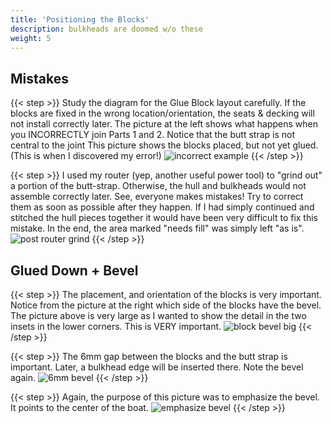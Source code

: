 ```yaml
---
title: 'Positioning the Blocks'
description: bulkheads are doomed w/o these
weight: 5
---
```


## Mistakes

{{< step >}}
Study the diagram for the Glue Block layout carefully. If the blocks are fixed in the wrong location/orientation, the seats & decking will not install correctly later.  The picture at the left shows what happens when you INCORRECTLY join Parts 1 and 2.  Notice that the butt strap is not central to  the joint  This picture shows the blocks placed, but not yet glued. (This is when I discovered my error!)
![incorrect example](/images/steps/positioning-the-blocks/boat_not_central.png)
{{< /step >}}

{{< step >}}
I used my router (yep, another useful power tool) to "grind out" a
portion of the butt-strap.  Otherwise, the hull and bulkheads would
not assemble correctly later.  See, everyone makes mistakes!
Try to correct them as soon as possible after they happen.
If I had simply continued and stitched the hull pieces together it
would have been very difficult to fix this mistake.
In the end, the area marked "needs fill" was simply left "as is".
![post router grind](/images/steps/positioning-the-blocks/boat_routered_out.png)
{{< /step >}}


## Glued Down + Bevel

{{< step >}}
The placement, and orientation of the blocks is very important.
Notice from the picture at the right which side of the blocks have
the bevel.  The picture above is very large as I wanted to show the
detail in the two insets in the lower corners.  This is VERY
important.
![block bevel big](/images/steps/positioning-the-blocks/boat_blocks_bevel.png)
{{< /step >}}

{{< step >}}
The 6mm gap between the blocks and the butt strap is important.
Later, a bulkhead edge will be inserted there.
Note the bevel again.
![6mm bevel](/images/steps/positioning-the-blocks/boat_6mm_bevel.png)
{{< /step >}}


{{< step >}}
Again, the purpose of this picture was to emphasize the bevel.  It points to the center of the boat.
![emphasize bevel](/images/steps/positioning-the-blocks/boat_glue_blocks.png)
{{< /step >}}

